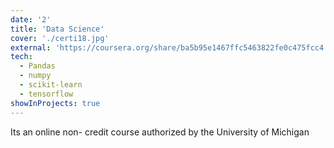 ```yaml
---
date: '2'
title: 'Data Science'
cover: './certi18.jpg'
external: 'https://coursera.org/share/ba5b95e1467ffc5463822fe0c475fcc4'
tech:
  - Pandas
  - numpy
  - scikit-learn
  - tensorflow
showInProjects: true
---
```

Its an online non- credit course authorized by the University of Michigan
